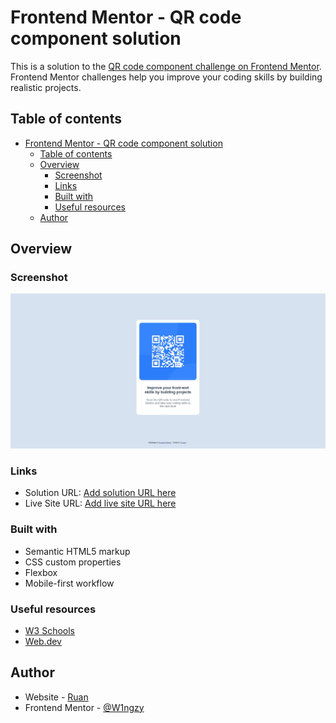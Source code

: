 # Frontend Mentor - QR code component solution

This is a solution to the [QR code component challenge on Frontend Mentor](https://www.frontendmentor.io/challenges/qr-code-component-iux_sIO_H). Frontend Mentor challenges help you improve your coding skills by building realistic projects.

## Table of contents

-   [Frontend Mentor - QR code component solution](#frontend-mentor---qr-code-component-solution)
    -   [Table of contents](#table-of-contents)
    -   [Overview](#overview)
        -   [Screenshot](#screenshot)
        -   [Links](#links)
        -   [Built with](#built-with)
        -   [Useful resources](#useful-resources)
    -   [Author](#author)

## Overview

### Screenshot

![](./screenshot.jpg)

### Links

-   Solution URL: [Add solution URL here](https://w1ngzy.github.io/qr-component/)
-   Live Site URL: [Add live site URL here](https://w1ngzy.github.io/qr-component/)

### Built with

-   Semantic HTML5 markup
-   CSS custom properties
-   Flexbox
-   Mobile-first workflow

### Useful resources

-   [W3 Schools](https://www.w3schools.com)
-   [Web.dev](https://web.dev/learn/css/welcome)

## Author

-   Website - [Ruan](https://github.com/W1ngzy)
-   Frontend Mentor - [@W1ngzy](https://www.frontendmentor.io/profile/W1ngzy)
